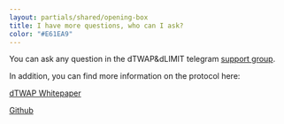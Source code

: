 ```yaml
---
layout: partials/shared/opening-box
title: I have more questions, who can I ask?
color: "#E61EA9"
---
```


You can ask any question in the dTWAP&dLIMIT telegram [support group](https://t.me/dTWAPSupportGroup).

In addition, you can find more information on the protocol here:

[dTWAP Whitepaper](https://www.orbs.com/white-papers/dTWAP/)

[Github](https://github.com/orbs-network/twap)
